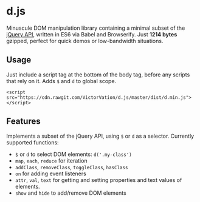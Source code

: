 # d.js

Minuscule DOM manipulation library containing a minimal subset of the [jQuery API](https://api.jquery.com/), written in ES6 via Babel and Browserify. Just **1214 bytes** gzipped, perfect for quick demos or low-bandwidth situations.

## Usage

Just include a script tag at the bottom of the body tag, before any scripts that rely on it. Adds `$` and `d` to global scope.

`<script src="https://cdn.rawgit.com/VictorVation/d.js/master/dist/d.min.js"></script>`

## Features

Implements a subset of the jQuery API, using `$` or `d` as a selector. Currently supported functions:

- `$` or `d` to select DOM elements: `d('.my-class')`
- `map`, `each`, `reduce` for iteration
- `addClass`, `removeClass`, `toggleClass`, `hasClass`
- `on` for adding event listeners
- `attr`, `val`, `text` for getting and setting properties and text values of elements.
- `show` and `hide` to add/remove DOM elements

